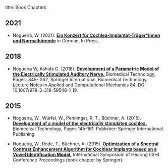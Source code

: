 title: Book Chapters


## 2021
* Nogueira, W. (2021). **[Ein Konzert für Cochlea-Implantat-Träger*innen und Normalhörende]()**
in German, In Press.

## 2018
* Nogueira W, Ashida G. (2018). **[Development of a Parametric Model of the Electrically Stimulated Auditory Nerve.](https://link.springer.com/chapter/10.1007/978-3-319-59548-1_19)** Biomedical Technology, Pages: 349- 362, Springer International, Biomedical Technology, Lecture Notes in Applied and Computational Mechanics 84, DOI 10.1007/978-3-319-59548-1_19.

## 2015
* Nogueira, W., Würfel, W., Penninger, R. T., Büchner, A. (2015). **[Development of a model of the electrically stimulated cochlea.](https://link.springer.com/chapter/10.1007/978-3-319-10981-7_10)** Biomedical Technology, Pages 145-161, Publisher: Springer International Publishing.

* Nogueira, W., Rode, T., Büchner, A. (2015). **[Optimization  of  a  Spectral  Contrast   Enhancement  Algorithm  for  Cochlear   Implants  based  on  a  Vowel  Identification   Model.](https://core.ac.uk/reader/190078371?utm_source=linkout)** International Symposium of Hearing (ISH) Conference Proceedings (book chapter by Springer). 


